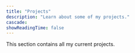 ```yaml
---
title: "Projects"
description: "Learn about some of my projects."
cascade:
showReadingTime: false
---
```

This section contains all my current projects.